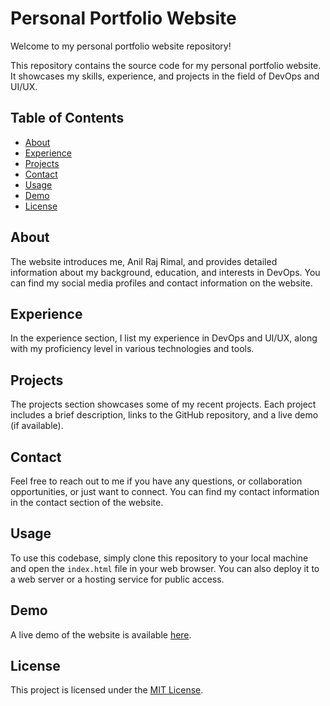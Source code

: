 # Personal Portfolio Website

Welcome to my personal portfolio website repository!

This repository contains the source code for my personal portfolio website. It showcases my skills, experience, and projects in the field of DevOps and UI/UX.

## Table of Contents

- [About](#about)
- [Experience](#experience)
- [Projects](#projects)
- [Contact](#contact)
- [Usage](#usage)
- [Demo](#demo)
- [License](#license)

## About

The website introduces me, Anil Raj Rimal, and provides detailed information about my background, education, and interests in DevOps. You can find my social media profiles and contact information on the website.

## Experience

In the experience section, I list my experience in DevOps and UI/UX, along with my proficiency level in various technologies and tools.

## Projects

The projects section showcases some of my recent projects. Each project includes a brief description, links to the GitHub repository, and a live demo (if available).

## Contact

Feel free to reach out to me if you have any questions, or collaboration opportunities, or just want to connect. You can find my contact information in the contact section of the website.

## Usage

To use this codebase, simply clone this repository to your local machine and open the `index.html` file in your web browser. You can also deploy it to a web server or a hosting service for public access.

## Demo

A live demo of the website is available [here](https://anilrajrimal1.github.io/My-Personal-Portfolio/).

## License

This project is licensed under the [MIT License](LICENSE).
